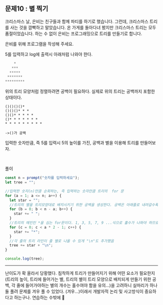 ## 문제10 : 별 찍기

크리스마스 날, 은비는 친구들과 함께 파티를 하기로 했습니다. 그런데, 크리스마스 트리를 사는 것을 깜빡하고 말았습니다. 온 가게를 돌아다녀 봤지만 크리스마스 트리는 모두 품절이었습니다.
하는 수 없이 은비는 프로그래밍으로 트리를 만들기로 합니다.

은비를 위해 프로그램을 작성해 주세요.

5를 입력하고 log에 출력시 아래처럼 나와야 한다.

```js
    *
   ***
  *****
 *******
*********
```

위의 트리 모양처럼 정렬하려면 공백이 필요하다. 실제로 위의 트리는 공백까지 포함한 상태이다.

```
()()()()*
()()()* * *
()()* * * * *
()* * * * * * *
* * * * * * * * *

->()가 공백
```

입력한 숫자만큼, 즉 5를 입력시 5의 높이를 가진, 공백과 별을 이용해 트리를 만들어보자.

<br>

풀이

```js
const n = prompt("숫자를 입력하세요");
let tree = "";

//입력한 숫자(n)만큼 순회하는, 즉 입력하는 숫자만큼 트리의  for 문
for (a = 1; a <= n; a++) {
  let star = "";
  //트리의 별을 트리모양대로 배치시키기 위한 공백을 생성한다. 공백은 아래줄로 내려갈수록 하나씩 줄어든다.
  for (b = 0; b < n - a; b++) {
    star += " ";
  }
  //트리의 메인인 *을 심는 for문이다. 1, 3, 5, 7, 9 ...식으로 홀수가 나와야 하므로 a*2-1로 별 개수가 홀수가 나오게 만들자.
  for (c = 0; c < a * 2 - 1; c++) {
    star += "*";
  }
  //각 줄의 트리 라인이 줄 별로 나올 수 있게 "\n"도 추가했음
  tree += star + "\n";
}

console.log(tree);
```

---

난이도가 확 올라서 당황했다. 침착하게 트리가 만들어지기 위해 어떤 요소가 필요한지(트리의 높이, 트리에 들어가는 별, 트리의 별이 트리 모양으로 배치되게 만들기 위한 공백, 각 줄에 들어가야하는 별의 개수는 홀수여야 함을 유의...)을 고려하니 실마리가 하나둘 풀려 문제를 겨우 풀 수 있었다. (겨우...)이래서 개발자적 논리 및 사고방식이 중요하다고 하는구나. 연습하는 수밖에 💪
